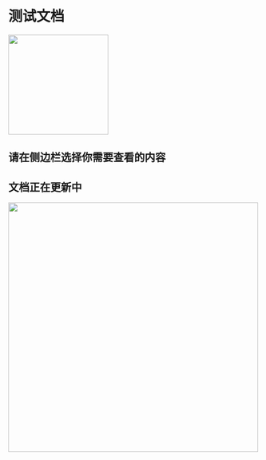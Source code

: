 # 测试文档

<!-- ![alt text](https://tva1.sinaimg.cn/large/007S8ZIlgy1gfnlxmvtqej30dw0dwdft.jpg) -->
<img src="https://wimg.588ku.com/gif620/20/08/27/5d99dd08f1e3954c96b77450ae809413.gif" width="200" height="200" max-width="100%"/>

<!-- # #请在侧边栏选择你需要查看的内容 -->
<h2>请在侧边栏选择你需要查看的内容 </h2>
<h2>文档正在更新中 </h2>
<!-- https://tva1.sinaimg.cn/large/007S8ZIlgy1gfnlw7lgqug30dw0b4q3v.gif -->
<!-- ![alt text](./media/02d760e4f246d75f853c608376d9afa8.gif) -->

<img src="https://wimg.588ku.com/gif620/20/04/22/c064ffab030d17c2c5879f287269dca9.gif" width="500" height="500" max-width="100%"/>
